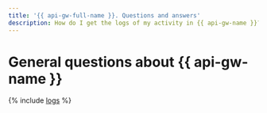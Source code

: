 ```yaml
---
title: '{{ api-gw-full-name }}. Questions and answers'
description: How do I get the logs of my activity in {{ api-gw-name }}? For more information, see Data requests.
---
```


# General questions about {{ api-gw-name }}

{% include [logs](../../_qa/logs.md) %}
